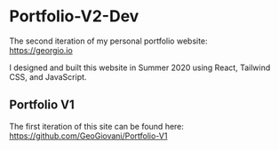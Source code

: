 # Portfolio-V2-Dev

The second iteration of my personal portfolio website:  
https://georgio.io

I designed and built this website in Summer 2020 using React, Tailwind CSS, 
and JavaScript.

## Portfolio V1

The first iteration of this site can be found here:  
https://github.com/GeoGiovani/Portfolio-V1

